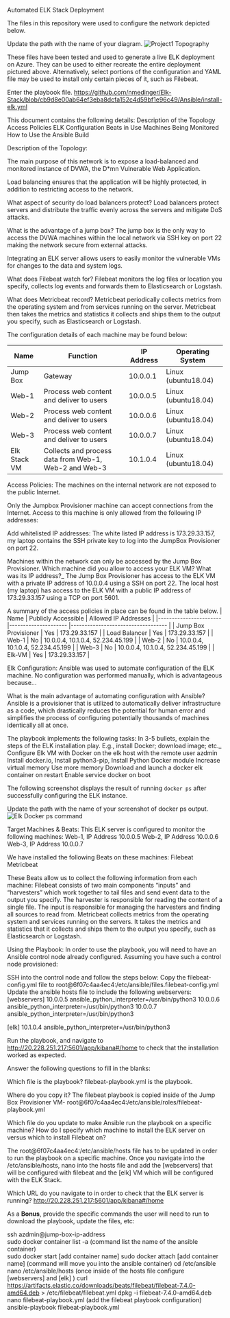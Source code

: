 Automated ELK Stack Deployment

The files in this repository were used to configure the network depicted below.

Update the path with the name of your diagram. 
![Project1 Topography](https://user-images.githubusercontent.com/95101213/160952863-bd9917e1-f831-4fc6-bb9a-9e150ae8761f.PNG)

These files have been tested and used to generate a live ELK deployment on Azure. They can be used to either recreate the entire deployment pictured above. Alternatively, select portions of the configuration and YAML file may be used to install only certain pieces of it, such as Filebeat.

Enter the playbook file.
https://github.com/nmedinger/Elk-Stack/blob/cb9d8e00ab64ef3eba8dcfa152c4d59bf1e96c49/Ansible/install-elk.yml

This document contains the following details:
Description of the Topology
Access Policies
ELK Configuration
Beats in Use
Machines Being Monitored
How to Use the Ansible Build


Description of the Topology:

The main purpose of this network is to expose a load-balanced and monitored instance of DVWA, the D*mn Vulnerable Web Application.

Load balancing ensures that the application will be highly protected, in addition to restricting access to the network.

What aspect of security do load balancers protect? 
Load balancers protect servers and distribute the traffic evenly across the servers and mitigate DoS attacks.

What is the advantage of a jump box?
The jump box is the only way to access the DVWA machines within the local network via SSH key on port 22 making the network secure from external attacks.

Integrating an ELK server allows users to easily monitor the vulnerable VMs for changes to the data  and system logs.

What does Filebeat watch for?
Filebeat monitors the log files or location you specify, collects log events and forwards them to Elasticsearch or Logstash.

What does Metricbeat record?
Metricbeat periodically collects metrics from the operating system and from services running on the server.  Metricbeat then takes the metrics and statistics it collects and ships them to the output you specify, such as Elasticsearch or Logstash.  

The configuration details of each machine may be found below:

| Name         | Function                                              | IP Address | Operating System    |
|--------------|-------------------------------------------------------|------------|---------------------|
| Jump Box     | Gateway                                               | 10.0.0.1   | Linux (ubuntu18.04) |
| Web-1        | Process web content and deliver to users              | 10.0.0.5   | Linux (ubuntu18.04) |
| Web-2        | Process web content and deliver to users              | 10.0.0.6   | Linux (ubuntu18.04) |
| Web-3        | Process web content and deliver to users              | 10.0.0.7   | Linux (ubuntu18.04) |
| Elk Stack VM | Collects and process data from Web-1, Web-2 and Web-3 | 10.1.0.4   | Linux (ubuntu18.04) |

Access Policies:
The machines on the internal network are not exposed to the public Internet. 

Only the Jumpbox Provisioner machine can accept connections from the Internet. Access to this machine is only allowed from the following IP addresses:

Add whitelisted IP addresses:
The white listed IP address is 173.29.33.157, my laptop contains the SSH private key to log into the JumpBox Provisioner on port 22.

Machines within the network can only be accessed by the Jump Box Provisioner.
Which machine did you allow to access your ELK VM? What was its IP address?_
The Jump Box Provisioner has access to the ELK VM  with a private IP address of 10.0.0.4 using a SSH on port 22.
The local host (my laptop) has access to the ELK VM with a public IP address of  173.29.33.157 using a TCP on port 5601.




A summary of the access policies in place can be found in the table below.
| Name                  	| Publicly Accessible 	| Allowed IP Addresses              	|
|-----------------------	|---------------------	|-----------------------------------	|
| Jump Box Provisioner  	| Yes                 	| 173.29.33.157                     	|
| Load Balancer         	| Yes                 	| 173.29.33.157                     	|
| Web-1                 	| No                  	| 10.0.0.4, 10.1.0.4, 52.234.45.199 	|
| Web-2                 	| No                  	| 10.0.0.4, 10.1.0.4, 52.234.45.199 	|
| Web-3                 	| No                  	| 10.0.0.4, 10.1.0.4, 52.234.45.199 	|
| Elk-VM                	| Yes                 	| 173.29.33.157                     	|


Elk Configuration:
Ansible was used to automate configuration of the ELK machine. No configuration was performed manually, which is advantageous because...

What is the main advantage of automating configuration with Ansible?
Ansible is a provisioner that is utilized to automatically deliver infrastructure as a code, which drastically reduces the potential for human error and simplifies the process of configuring potentially thousands of machines identically all at once.

The playbook implements the following tasks:
In 3-5 bullets, explain the steps of the ELK installation play. E.g., install Docker; download image; etc._
Configure Elk VM with Docker on the elk host with the remote user azdmin
Install docker.io, Install python3-pip, Install Python Docker module
Increase virtual memory
Use more memory
Download and launch a docker elk container on restart
Enable service docker on boot
     
The following screenshot displays the result of running `docker ps` after successfully configuring the ELK instance.

Update the path with the name of your screenshot of docker ps output.
![Elk Docker ps command](https://user-images.githubusercontent.com/95101213/160952972-06f06028-ed48-488e-8e0f-cea70650fffe.PNG)

Target Machines & Beats:
This ELK server is configured to monitor the following machines:
Web-1, IP Address 10.0.0.5
Web-2, IP Address 10.0.0.6
Web-3, IP Address 10.0.0.7

We have installed the following Beats on these machines:
Filebeat
Metricbeat

These Beats allow us to collect the following information from each machine:
Filebeat consists of two main components “inputs” and “harvesters” which work together to tail files and send event data to the output you specify. The harvester is responsible for reading the content of a single file. The input is responsible for managing the harvesters and finding all sources to read from. 
Metricbeat collects metrics from the operating system and services running on the servers.  It takes the metrics and statistics that it collects and ships them to the output you specify, such as Elasticsearch or Logstash.  


Using the Playbook:
In order to use the playbook, you will need to have an Ansible control node already configured. Assuming you have such a control node provisioned: 

SSH into the control node and follow the steps below:
Copy the filebeat-config.yml  file to root@6f07c4aa4ec4:/etc/ansible/files.filebeat-config.yml
Update the ansible hosts file to include the following webservers:
 [webservers]
10.0.0.5 ansible_python_interpreter=/usr/bin/python3
10.0.0.6 ansible_python_interpreter=/usr/bin/python3
10.0.0.7 ansible_python_interpreter=/usr/bin/python3

[elk]
10.1.0.4 ansible_python_interpreter=/usr/bin/python3

Run the playbook, and navigate to http://20.228.251.217:5601/app/kibana#/home to check that the installation worked as expected.

Answer the following questions to fill in the blanks:

Which file is the playbook? 
filebeat-playbook.yml is the playbook.

Where do you copy it?
The filebeat playbook is copied inside of the Jump Box Provisioner VM- root@6f07c4aa4ec4:/etc/ansible/roles/filebeat-playbook.yml

Which file do you update to make Ansible run the playbook on a specific machine? How do I specify which machine to install the ELK server on versus which to install Filebeat on?

The root@6f07c4aa4ec4:/etc/ansible/hosts file has to be updated in order to run the playbook on a specific machine.
Once you navigate into the /etc/ansible/hosts, nano into the hosts file and add the [webservers] that will be configured with filebeat and the [elk] VM which will be configured with the ELK Stack. 

Which URL do you navigate to in order to check that the ELK server is running?
http://20.228.251.217:5601/app/kibana#/home

As a **Bonus**, provide the specific commands the user will need to run to download the playbook, update the files, etc:

ssh azdmin@jump-box-ip-address \
sudo docker container list -a (command list the name of the ansible container) \
sudo docker start [add container name] 
sudo docker attach [add container name] (command will move you into the ansible container)
cd /etc/ansible
nano /etc/ansible/hosts (once inside of the hosts file configure [webservers] and [elk] )
curl https://artifacts.elastic.co/downloads/beats/filebeat/filebeat-7.4.0-amd64.deb > /etc/filebeat/filebeat.yml
dpkg -i filebeat-7.4.0-amd64.deb
nano filebeat-playbook.yml (add the filebeat playbook configuration)
ansible-playbook filebeat-playbook.yml


